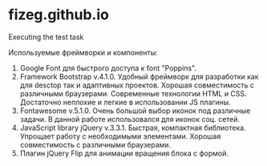 # fizeg.github.io
Executing the test task

Используемые фреймворки и компоненты:
1. Google Font для быстрого доступа к font "Poppins".
2. Framework Bootstrap v.4.1.0. Удобный фреймворк для разработки как для desctop так и адаптивных проектов. Хорошая совместимость с различными браузерами. Современные технологии HTML и CSS. Достаточно неплохие и легкие в использовании JS плагины.
3. Fontawesome v.5.1.0. Очень большой выбор иконок под различные задачи. В данной работе использовался для иконок соц. сетей.
4. JavaScript library jQuery v.3.3.1. Быстрая, компактная библиотека. Упрощает работу с необходимыми элементами. Хорошая совместимость с различными браузерами.
5. Плагин jQuery Flip для анимации вращения блока с формой.
